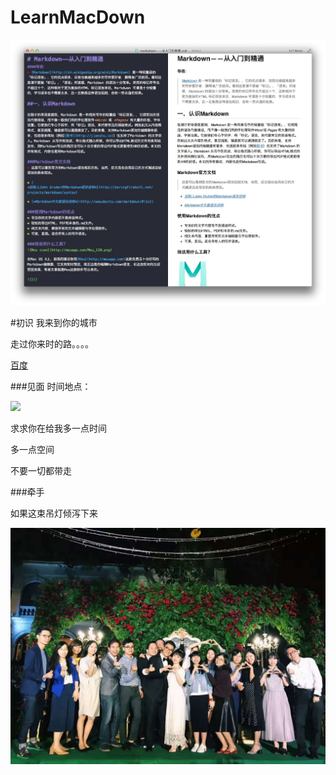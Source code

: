 # LearnMacDown

![pic](6aee7dbbgw1effcq2gx92j210j0ustj7.jpg)

#初识
   我来到你的城市
   
   走过你来时的路。。。。
   
   [百度](https://www.baidu.com/)
   
###见面
   时间地点：
   
   
   ![](http://ww2.sinaimg.cn/large/006y8lVagw1fag17uaprpj30ku112go2.jpg)
   
   
   
   
   求求你在给我多一点时间
   
   多一点空间
   
   不要一切都带走
   
###牵手

如果这束吊灯倾泻下来

![weixin](WechatIMG984.jpeg)



   
